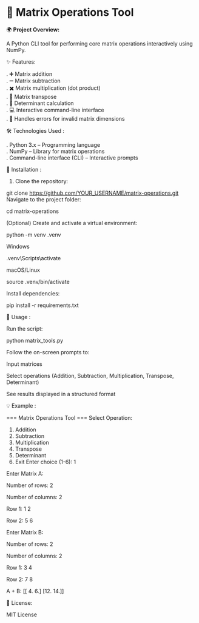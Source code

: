 # 🧮 Matrix Operations Tool

🌍 **Project Overview:**  

A Python CLI tool for performing core matrix operations interactively using NumPy.

✨ Features:

. ➕ Matrix addition  
. ➖ Matrix subtraction  
. ✖️ Matrix multiplication (dot product)  
. 🔄 Matrix transpose  
. 🧮 Determinant calculation  
. 💻 Interactive command-line interface  
. 📝 Handles errors for invalid matrix dimensions  


🛠️ Technologies Used :

. Python 3.x – Programming language  
. NumPy – Library for matrix operations  
. Command-line interface (CLI) – Interactive prompts  


🚀 Installation :

1. Clone the repository:


git clone https://github.com/YOUR_USERNAME/matrix-operations.git
Navigate to the project folder:


cd matrix-operations

(Optional) Create and activate a virtual environment:


python -m venv .venv

 Windows
 
.venv\Scripts\activate

 macOS/Linux
 
source .venv/bin/activate

Install dependencies:


pip install -r requirements.txt

🎯 Usage :

Run the script:


python matrix_tools.py

Follow the on-screen prompts to:

Input matrices

Select operations (Addition, Subtraction, Multiplication, Transpose, Determinant)

See results displayed in a structured format


💡 Example :


=== Matrix Operations Tool ===
Select Operation:
1. Addition
2. Subtraction
3. Multiplication
4. Transpose
5. Determinant
6. Exit
Enter choice (1-6): 1

Enter Matrix A:

Number of rows: 2

Number of columns: 2

Row 1: 1 2

Row 2: 5 6

Enter Matrix B:

Number of rows: 2

Number of columns: 2

Row 1: 3 4

Row 2: 7 8


A + B:
[[ 4.  6.]
 [12. 14.]]



📄 License:

MIT License








